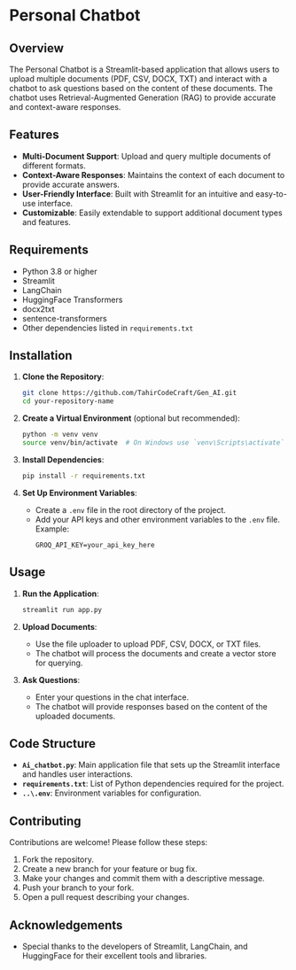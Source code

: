 # Personal Chatbot

## Overview

The Personal Chatbot is a Streamlit-based application that allows users to upload multiple documents (PDF, CSV, DOCX, TXT) and interact with a chatbot to ask questions based on the content of these documents. The chatbot uses Retrieval-Augmented Generation (RAG) to provide accurate and context-aware responses.

## Features

- **Multi-Document Support**: Upload and query multiple documents of different formats.
- **Context-Aware Responses**: Maintains the context of each document to provide accurate answers.
- **User-Friendly Interface**: Built with Streamlit for an intuitive and easy-to-use interface.
- **Customizable**: Easily extendable to support additional document types and features.

## Requirements

- Python 3.8 or higher
- Streamlit
- LangChain
- HuggingFace Transformers
- docx2txt
- sentence-transformers
- Other dependencies listed in `requirements.txt`

## Installation

1. **Clone the Repository**:
   ```bash
   git clone https://github.com/TahirCodeCraft/Gen_AI.git
   cd your-repository-name
   ```

2. **Create a Virtual Environment** (optional but recommended):
   ```bash
   python -m venv venv
   source venv/bin/activate  # On Windows use `venv\Scripts\activate`
   ```

3. **Install Dependencies**:
   ```bash
   pip install -r requirements.txt
   ```

4. **Set Up Environment Variables**:
   - Create a `.env` file in the root directory of the project.
   - Add your API keys and other environment variables to the `.env` file. Example:
     ```
     GROQ_API_KEY=your_api_key_here
     ```

## Usage

1. **Run the Application**:
   ```bash
   streamlit run app.py
   ```

2. **Upload Documents**:
   - Use the file uploader to upload PDF, CSV, DOCX, or TXT files.
   - The chatbot will process the documents and create a vector store for querying.

3. **Ask Questions**:
   - Enter your questions in the chat interface.
   - The chatbot will provide responses based on the content of the uploaded documents.

## Code Structure

- **`Ai_chatbot.py`**: Main application file that sets up the Streamlit interface and handles user interactions.
- **`requirements.txt`**: List of Python dependencies required for the project.
- **`..\.env`**: Environment variables for configuration.

## Contributing

Contributions are welcome! Please follow these steps:

1. Fork the repository.
2. Create a new branch for your feature or bug fix.
3. Make your changes and commit them with a descriptive message.
4. Push your branch to your fork.
5. Open a pull request describing your changes.

## Acknowledgements

- Special thanks to the developers of Streamlit, LangChain, and HuggingFace for their excellent tools and libraries.